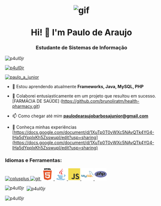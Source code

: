 <h1 align="center"> <img src="https://media1.tenor.com/m/CzdMW7wnLn8AAAAC/coding.gif" alt="gif"/> </h1>

<h1 align="center">Hi! 👋 I'm Paulo de Araujo</h1>

<h3 align="center">Estudante de Sistemas de Informação</h3>

<p align="left"> <img src="https://komarev.com/ghpvc/?username=p4ul0jr&label=Profile%20views&color=0e75b6&style=flat" alt="p4ul0jr" /> </p>

<p align="left"> <a href="https://github.com/ryo-ma/github-profile-trophy"><img src="https://github-profile-trophy.vercel.app/?username=p4ul0jr" alt="p4ul0jr" /></a> </p>

<p align="left"> <a href="https://twitter.com/paulo_a_junior" target="blank"><img src="https://img.shields.io/twitter/follow/paulo_a_junior?logo=twitter&style=for-the-badge" alt="paulo_a_junior" /></a> </p>

- 🌱 Estou aprendendo atualmente **Frameworks, Java, MySQL, PHP**

- 👯 Colaborei entusiasticamente em um projeto que resultou em sucesso. [FARMÁCIA DE SAÚDE] (https://github.com/brunoliratm/health-pharmacy.git)

- 📫 Como chegar até mim **paulodearaujobarbosajunior@gmail.com**

- 📄 Conheça minhas experiências [https://docs.google.com/document/d/1XuTp0T0vWXc5NAvQTk4YG4-lHa5dYpplxKh5ZsswupI/edit?usp=sharing](https://docs.google.com/document/d/1XuTp0T0vWXc5NAvQTk4YG4-lHa5dYpplxKh5ZsswupI/edit?usp=sharing)

<h3 align="left">Idiomas e Ferramentas:</h3>
<p align="esquerda"> <a href="https://www.w3schools.com/css/" target="_blank" rel="noreferrer"> <img src="https://img.icons8.com/?size=60&id=3BTBsJs5myRy&format=png" alt="cplusplus" width="40" height="40"/> </a> <a href="https://git-scm.com/" target="_blank" rel="noreferrer"> <img src="https://www.vectorlogo.zone/logos/git-scm/git-scm-icon.svg" alt="git" width="40" height="40"/> </a> <a href="https://www.w3.org/html/" target="_blank" rel="noreferrer"> <img src="https://raw.githubusercontent.com/devicons/devicon/master/icons/html5/html5-original-wordmark.svg" alt="html5" width="40" height="40"/> </a> <a href="https://www.java.com" target="_blank" rel="noreferrer"> <img src="https://raw.githubusercontent.com/devicons/devicon/master/icons/java/java-original.svg" alt="java" width="40" height="40"/> </a> <a href="https://developer.mozilla.org/en-US/docs/Web/JavaScript" target="_blank" rel="noreferrer"> <img src="https://raw.githubusercontent.com/devicons/devicon/master/icons/javascript/javascript-original.svg" alt="javascript" width="40" height="40"/> </a> <a href="https://www.mysql.com/" target="_blank" rel="noreferrer"> <img src="https://raw.githubusercontent.com/devicons/devicon/master/icons/mysql/mysql-original-wordmark.svg" alt="mysql" width="40" height="40"/> </a> <a href="https://www.php.net" target="_blank" rel="noreferrer"> <img src="https://raw.githubusercontent.com/devicons/devicon/master/icons/php/php-original.svg" alt="php" width="40" height="40"/> </a> </p>

<p><img align="left" src="https://github-readme-stats.vercel.app/api/top-langs?username=p4ul0jr&show_icons=true&locale=en&layout=compact" alt="p4ul0jr" /></p>

<p>&nbsp; <img align="center" src="https://github-readme-stats.vercel.app/api?username=p4ul0jr&show_icons=true&locale=en" alt="p4ul0jr" /></p>

<p><img align="center" src="https://github-readme-streak-stats.herokuapp.com/?user=p4ul0jr&" alt="p4ul0jr" /></p>
